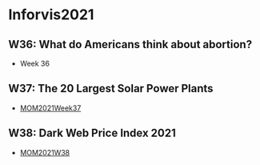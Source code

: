 # Inforvis2021

<!DOCTYPE html>
<html lang="en">
<head>
 
  <meta charset="utf-8">
  <meta name="viewport" content="width=device-width, initial-scale=1">
  <link rel="stylesheet" href="https://maxcdn.bootstrapcdn.com/bootstrap/3.4.1/css/bootstrap.min.css">
 
</head>
<body>
 
<div class="container">
  <h2>W36: What do Americans think about abortion?</h2>
  <div class="panel panel-default">
   <ul>
     <li>Week 36</li>
    </ul>
  </div>
</div>
<div class="container">
  <h2>W37: The 20 Largest Solar Power Plants</h2>
  <div class="panel panel-default">
   <ul>
    <li><a href="https://rociovanesa.github.io/Inforvis2021/MOM2021Week37.html">MOM2021Week37</a></li>
    </ul>
  </div>
</div>
 <div class="container">
  <h2>W38: Dark Web Price Index 2021</h2>
  <div class="panel panel-default">
   <ul>
    <li><a href="https://rociovanesa.github.io/Inforvis2021/MOM2021W38.html">MOM2021W38</a></li>
    </ul>
  </div>
</div>

</body>
</html>
